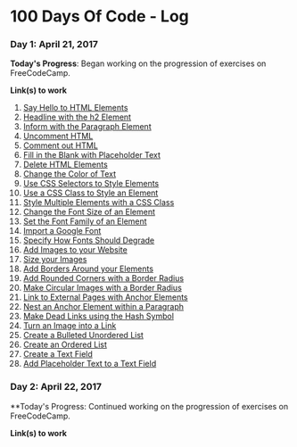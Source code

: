 # 100 Days Of Code - Log

<!-- ### Day 0: February 30, 2016 (Example 1)
##### (delete me or comment me out)

**Today's Progress**: Fixed CSS, worked on canvas functionality for the app.

**Thoughts:** I really struggled with CSS, but, overall, I feel like I am slowly getting better at it. Canvas is still new for me, but I managed to figure out some basic functionality.

**Link to work:** [Calculator App](http://www.example.com)

### Day 0: February 30, 2016 (Example 2)
##### (delete me or comment me out)

**Today's Progress**: Fixed CSS, worked on canvas functionality for the app.

**Thoughts**: I really struggled with CSS, but, overall, I feel like I am slowly getting better at it. Canvas is still new for me, but I managed to figure out some basic functionality.

**Link(s) to work**: [Calculator App](http://www.example.com)


### Day 1: June 27, Monday

**Today's Progress**: I've gone through many exercises on FreeCodeCamp.

**Thoughts** I've recently started coding, and it's a great feeling when I finally solve an algorithm challenge after a lot of attempts and hours spent.

**Link(s) to work**
1. [Find the Longest Word in a String](https://www.freecodecamp.com/challenges/find-the-longest-word-in-a-string)
2. [Title Case a Sentence](https://www.freecodecamp.com/challenges/title-case-a-sentence) -->

### Day 1: April 21, 2017

**Today's Progress**: Began working on the progression of exercises on FreeCodeCamp.

**Link(s) to work**
1. [Say Hello to HTML Elements](https://www.freecodecamp.com/challenges/say-hello-to-html-elements)
2. [Headline with the h2 Element](https://www.freecodecamp.com/challenges/headline-with-the-h2-element)
3. [Inform with the Paragraph Element](https://www.freecodecamp.com/challenges/inform-with-the-paragraph-element)
4. [Uncomment HTML](https://www.freecodecamp.com/challenges/uncomment-html)
5. [Comment out HTML](https://www.freecodecamp.com/challenges/comment-out-html)
6. [Fill in the Blank with Placeholder Text](https://www.freecodecamp.com/challenges/fill-in-the-blank-with-placeholder-text)
7. [Delete HTML Elements](https://www.freecodecamp.com/challenges/delete-html-elements)
8. [Change the Color of Text](https://www.freecodecamp.com/challenges/change-the-color-of-text)
9. [Use CSS Selectors to Style Elements](https://www.freecodecamp.com/challenges/use-css-selectors-to-style-elements)
10. [Use a CSS Class to Style an Element](https://www.freecodecamp.com/challenges/use-a-css-class-to-style-an-element)
11. [Style Multiple Elements with a CSS Class](https://www.freecodecamp.com/challenges/style-multiple-elements-with-a-css-class)
12. [Change the Font Size of an Element](https://www.freecodecamp.com/challenges/change-the-font-size-of-an-element)
13. [Set the Font Family of an Element](https://www.freecodecamp.com/challenges/set-the-font-family-of-an-element)
14. [Import a Google Font](https://www.freecodecamp.com/challenges/import-a-google-font)
15. [Specify How Fonts Should Degrade](https://www.freecodecamp.com/challenges/specify-how-fonts-should-degrade)
16. [Add Images to your Website](https://www.freecodecamp.com/challenges/add-images-to-your-website)
17. [Size your Images](https://www.freecodecamp.com/challenges/size-your-images)
18. [Add Borders Around your Elements](https://www.freecodecamp.com/challenges/add-borders-around-your-elements)
19. [Add Rounded Corners with a Border Radius](https://www.freecodecamp.com/challenges/add-rounded-corners-with-a-border-radius)
20. [Make Circular Images with a Border Radius](https://www.freecodecamp.com/challenges/make-circular-images-with-a-border-radius)
21. [Link to External Pages with Anchor Elements](https://www.freecodecamp.com/challenges/link-to-external-pages-with-anchor-elements)
22. [Nest an Anchor Element within a Paragraph](https://www.freecodecamp.com/challenges/nest-an-anchor-element-within-a-paragraph)
23. [Make Dead Links using the Hash Symbol](https://www.freecodecamp.com/challenges/make-dead-links-using-the-hash-symbol)
24. [Turn an Image into a Link](https://www.freecodecamp.com/challenges/turn-an-image-into-a-link)
25. [Create a Bulleted Unordered List](https://www.freecodecamp.com/challenges/create-a-bulleted-unordered-list)
26. [Create an Ordered List](https://www.freecodecamp.com/challenges/create-an-ordered-list)
27. [Create a Text Field](https://www.freecodecamp.com/challenges/create-a-text-field)
28. [Add Placeholder Text to a Text Field](https://www.freecodecamp.com/challenges/add-placeholder-text-to-a-text-field)

### Day 2: April 22, 2017

**Today's Progress: Continued working on the progression of exercises on FreeCodeCamp.

**Link(s) to work**
<!-- 1. []()
2. []()
3. []()
4. []()
5. []()
6. []()
7. []()
8. []()
9. []()
10. []()
11. []()
12. []()
13. []()
14. []()
15. []() -->

<!-- ### Day 3: 

**Today's Progress**: 

**Link(s) to work**


### Day 4: 

**Today's Progress**:

**Link(s) to work**


### Day 5: 

**Today's Progress**:

**Link(s) to work**


### Day 6: 

**Today's Progress**:

**Link(s) to work**


### Day 7: 

**Today's Progress**:

**Link(s) to work**


### Day 8: 

**Today's Progress**:

**Link(s) to work**


### Day 9: 

**Today's Progress**:

**Link(s) to work**


### Day 10: 

**Today's Progress**:

**Link(s) to work**
